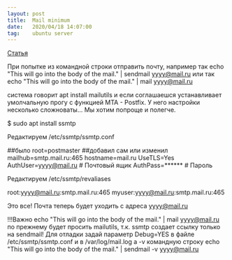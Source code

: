 ```yaml
---
layout: post
title:  Mail minimum
date:   2020/04/18 14:07:00
tag:    ubuntu server
---
```



[Статья](https://serveradmin.ru/nastroyka-email-opoveshheniy-v-zabbix/)

При попытке из командной строки отправить почту, например так
echo "This will go into the body of the mail." | sendmail yyyy@mail.ru
или так
echo "This will go into the body of the mail." | mail yyyy@mail.ru

система говорит
apt install mailutils
и если соглашаешся устанавливает умолчальную прогу с функцией MTA - Postfix.
У него настройки несколько сложноваты...
Мы хотим попроще и полегче.

$ sudo apt install ssmtp

Редактируем /etc/ssmtp/ssmtp.conf

##было
root=postmaster
##добавил сам или изменил
mailhub=smtp.mail.ru:465
hostname=mail.ru
UseTLS=Yes
AuthUser=yyyy@mail.ru # Почтовый ящик
AuthPass=****** # Пароль

Редактируем /etc/ssmtp/revaliases

root:yyyy@mail.ru:smtp.mail.ru:465
myuser:yyyy@mail.ru:smtp.mail.ru:465

Это все! Почта теперь будет уходить с адреса yyyy@mail.ru

!!!Важно
echo "This will go into the body of the mail." | mail yyyy@mail.ru
по прежнему будет просить mailutils, т.к. ssmtp создает ссылку только на sendmail!
Для отладки задай параметр Debug=YES в файле /etc/ssmtp/ssmtp.conf
и в /var/log/mail.log
а -v командную строку
echo "This will go into the body of the mail." | sendmail -v yyyy@mail.ru

